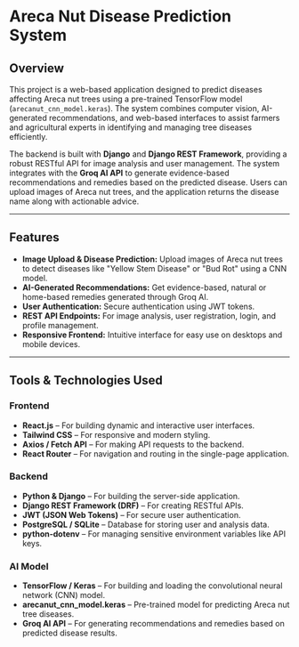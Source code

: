 # Areca Nut Disease Prediction System

## Overview
This project is a web-based application designed to predict diseases affecting Areca nut trees using a pre-trained TensorFlow model (`arecanut_cnn_model.keras`). The system combines computer vision, AI-generated recommendations, and web-based interfaces to assist farmers and agricultural experts in identifying and managing tree diseases efficiently.

The backend is built with **Django** and **Django REST Framework**, providing a robust RESTful API for image analysis and user management. The system integrates with the **Groq AI API** to generate evidence-based recommendations and remedies based on the predicted disease. Users can upload images of Areca nut trees, and the application returns the disease name along with actionable advice.

---

## Features
- **Image Upload & Disease Prediction:** Upload images of Areca nut trees to detect diseases like "Yellow Stem Disease" or "Bud Rot" using a CNN model.  
- **AI-Generated Recommendations:** Get evidence-based, natural or home-based remedies generated through Groq AI.  
- **User Authentication:** Secure authentication using JWT tokens.  
- **REST API Endpoints:** For image analysis, user registration, login, and profile management.  
- **Responsive Frontend:** Intuitive interface for easy use on desktops and mobile devices.  

---

## Tools & Technologies Used

### Frontend
- **React.js** – For building dynamic and interactive user interfaces.  
- **Tailwind CSS** – For responsive and modern styling.  
- **Axios / Fetch API** – For making API requests to the backend.  
- **React Router** – For navigation and routing in the single-page application.  

### Backend
- **Python & Django** – For building the server-side application.  
- **Django REST Framework (DRF)** – For creating RESTful APIs.  
- **JWT (JSON Web Tokens)** – For secure user authentication.  
- **PostgreSQL / SQLite** – Database for storing user and analysis data.  
- **python-dotenv** – For managing sensitive environment variables like API keys.  

### AI Model
- **TensorFlow / Keras** – For building and loading the convolutional neural network (CNN) model.  
- **arecanut_cnn_model.keras** – Pre-trained model for predicting Areca nut tree diseases.  
- **Groq AI API** – For generating recommendations and remedies based on predicted disease results.  
